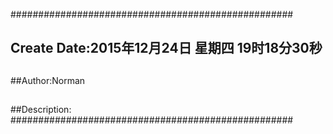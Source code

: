###################################################
## Create Date:2015年12月24日 星期四 19时18分30秒
##
##Author:Norman
##
##Description: 
###################################################
